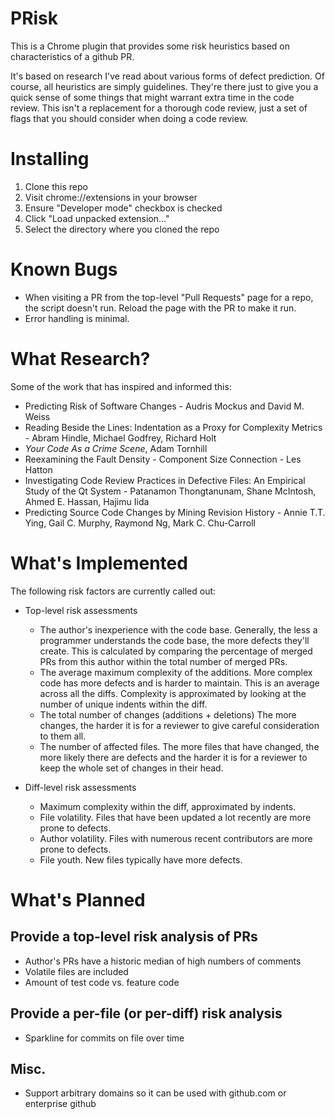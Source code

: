 # PRisk
This is a Chrome plugin that provides some risk heuristics based on characteristics of a github PR.

It's based on research I've read about various forms of defect prediction. Of course,
all heuristics are simply guidelines. They're there just to give you a quick sense
of some things that might warrant extra time in the code review. This isn't a replacement
for a thorough code review, just a set of flags that you should consider when
doing a code review.

Installing
==========

  1. Clone this repo
  2. Visit chrome://extensions in your browser
  3. Ensure "Developer mode" checkbox is checked
  4. Click "Load unpacked extension..."
  5. Select the directory where you cloned the repo

Known Bugs
==========

  * When visiting a PR from the top-level "Pull Requests" page for a repo, the script doesn't run. Reload the page with the PR to make it run.
  * Error handling is minimal.

What Research?
==============
Some of the work that has inspired and informed this:
  * Predicting Risk of Software Changes - Audris Mockus and David M. Weiss
  * Reading Beside the Lines: Indentation as a Proxy for Complexity Metrics - Abram Hindle, Michael Godfrey, Richard Holt
  * _Your Code As a Crime Scene_, Adam Tornhill
  * Reexamining the Fault Density - Component Size Connection - Les Hatton
  * Investigating Code Review Practices in Defective Files: An Empirical Study of the Qt System -
    Patanamon Thongtanunam, Shane McIntosh, Ahmed E. Hassan, Hajimu Iida
  * Predicting Source Code Changes by Mining Revision History -
    Annie T.T. Ying, Gail C. Murphy, Raymond Ng, Mark C. Chu-Carroll


What's Implemented
==================
The following risk factors are currently called out:
  * Top-level risk assessments
    * The author's inexperience with the code base.
      Generally, the less a programmer understands the code base, the more defects they'll create.
      This is calculated by comparing the percentage of merged PRs from this author within the total
      number of merged PRs.
    * The average maximum complexity of the additions.
      More complex code has more defects and is harder to maintain.
      This is an average across all the diffs. Complexity is approximated by looking at the
      number of unique indents within the diff.       
    * The total number of changes (additions + deletions)
      The more changes, the harder it is for a reviewer to give careful consideration to them all.
    * The number of affected files.
      The more files that have changed, the more likely there are defects and the harder it is for
      a reviewer to keep the whole set of changes in their head.


  * Diff-level risk assessments
    * Maximum complexity within the diff, approximated by indents.
    * File volatility. Files that have been updated a lot recently are more prone to defects.
    * Author volatility. Files with numerous recent contributors are more prone to defects.
    * File youth. New files typically have more defects.

What's Planned
==============

Provide a top-level risk analysis of PRs
----------------------------------------
  * Author's PRs have a historic median of high numbers of comments
  * Volatile files are included
  * Amount of test code vs. feature code

Provide a per-file (or per-diff) risk analysis
----------------------------------------------
  * Sparkline for commits on file over time

Misc.
-----
  * Support arbitrary domains so it can be used with github.com or enterprise github
